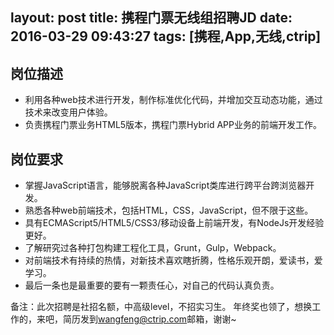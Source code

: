 layout: post
title: 携程门票无线组招聘JD
date: 2016-03-29 09:43:27
tags: [携程,App,无线,ctrip]
---
## 岗位描述
* 利用各种web技术进行开发，制作标准优化代码，并增加交互动态功能，通过技术来改变用户体验。
* 负责携程门票业务HTML5版本，携程门票Hybrid APP业务的前端开发工作。

## 岗位要求
* 掌握JavaScript语言，能够脱离各种JavaScript类库进行跨平台跨浏览器开发。
* 熟悉各种web前端技术，包括HTML，CSS，JavaScript，但不限于这些。
* 具有ECMAScript5/HTML5/CSS3/移动设备上前端开发，有NodeJs开发经验更好。
* 了解研究过各种打包构建工程化工具，Grunt，Gulp，Webpack。
* 对前端技术有持续的热情，对新技术喜欢瞎折腾，性格乐观开朗，爱读书，爱学习。
* 最后一条也是最重要的要有一颗责任心，对自己的代码认真负责。

备注：此次招聘是社招名额，中高级level，不招实习生。
年终奖也领了，想换工作的，来吧，简历发到<wangfeng@ctrip.com>邮箱，谢谢~

